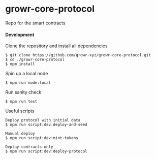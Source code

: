 # growr-core-protocol

Repo for the smart contracts

#### Development

Clone the repository and install all dependencies

```
$ git clone https://github.com/growr-xyz/growr-core-protocol.git
$ cd ./growr-core-protocol
$ npm install
```

Spin up a local node

```
$ npm run node:local
```

Run sanity check

```
$ npm run test
```

Useful scripts

```
Deploy protocol with initial data
$ npm run script:dev:deploy-and-seed

Manual deploy
$ npm run script:dev:mint-tokens

Deploy contracts only
$ npm run script:dev:deploy-protocol
```
